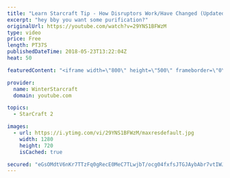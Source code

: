 ```yaml
---
title: "Learn Starcraft Tip - How Disruptors Work/Have Changed (Updated Patch 4.0 2018)"
excerpt: "hey bby you want some purification?"
originalUrl: https://youtube.com/watch?v=29YNS1BFWzM
type: video
price: Free
length: PT37S
publishedDateTime: 2018-05-23T13:22:04Z
heat: 50

featuredContent: "<iframe width=\"800\" height=\"500\" frameborder=\"0\" src=\"https://www.youtube.com/embed/29YNS1BFWzM\" allow=\"accelerometer; autoplay; encrypted-media; gyroscope; picture-in-picture\" allowfullscreen></iframe>"

provider:
  name: WinterStarcraft
  domain: youtube.com

topics:
  - StarCraft 2

images:
  - url: https://i.ytimg.com/vi/29YNS1BFWzM/maxresdefault.jpg
    width: 1280
    height: 720
    isCached: true

secured: "eGsOMdtV6nKr7TTzFq0gRecE0MeC7TLwjbT/ocg04fxfsJTGJAybAbr7vtIWJP00iKuVNtEG7pu9Dr9nR0O79lTtm1WbcQX0Vx3LU2MrC6CEC3Se/khn4lcyYPedVVI6OD0Bhn2eaqQsnRsWr4I7YPwZLss07Mbc34AoTV8HBwG6uSW6H1aNgRNOv/lI8ABmeqNqvh/eLIxL+CFgZ1UMSVcPGItwX/XC3s4mwrp9ceBr/0n/zUhxDGYHiSfoMq3miS8TGoX9yNG4Sm2gWudoY8r8Tgfu1OJQWn90t/Q3ov3FIVC6dtZ/czgsJLlXQT7PpT2gkP1X1WP+Q3PW6KynTVHaSVD3NlCvgs1Ze5tjKpISdV74TJ5Vb/drEA6fM84EDTS11JoBBXsFwT31NzppNDvbHk3UulgLorpEIu+HRqQ=;/Fq3yUFUNiPLHezANF8mtA=="
---
```


